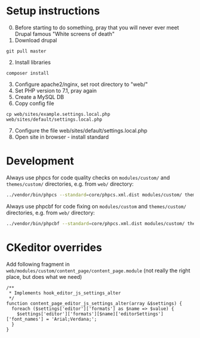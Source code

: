 # Setup instructions
0. Before starting to do something, pray that you will never ever meet Drupal famous "White screens of death"
1. Download drupal
```
git pull master
```
2. Install libraries
```
composer install
```
3. Configure apache2/nginx, set root directory to "web/"
4. Set PHP version to 7.1, pray again
5. Create a MySQL DB
6. Copy config file
```
cp web/sites/example.settings.local.php web/sites/default/settings.local.php
```
7. Configure the file web/sites/default/settings.local.php
8. Open site in browser - install standard

# Development
Always use phpcs for code quality checks on `modules/custom/` and `themes/custom/` directories, e.g. from `web/` directory:
```bash
../vendor/bin/phpcs --standard=core/phpcs.xml.dist modules/custom/ themes/custom/
```

Always use phpcbf for code fixing on `modules/custom` and `themes/custom/` directories, e.g. from `web/` directory:
```bash
../vendor/bin/phpcbf --standard=core/phpcs.xml.dist modules/custom/ themes/custom/
```

# CKeditor overrides
Add following fragment in `web/modules/custom/content_page/content_page.module` (not really the right place, but does what we need)

```
/**
 * Implements hook_editor_js_settings_alter
 */
function content_page_editor_js_settings_alter(array &$settings) {
  foreach ($settings['editor']['formats'] as $name => $value) {
    $settings['editor']['formats'][$name]['editorSettings']['font_names'] = 'Arial;Verdana;';
  }
}
```
